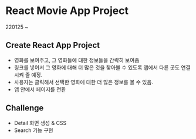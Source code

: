 # React Movie App Project

220125 ~

## Create React App Project

- 영화를 보여주고, 그 영화들에 대한 정보들을 간략히 보여줌
- 링크를 넣어서 그 영화에 대해 더 많은 것을 찾아볼 수 있도록 앱에서 다른 곳도 연결시켜 줄 예정.
- 사용자는 클릭해서 선택한 영화에 대한 더 많은 정보를 볼 수 있음.
- 앱 안에서 페이지를 전환

## Challenge

- Detail 화면 생성 & CSS
- Search 기능 구현
